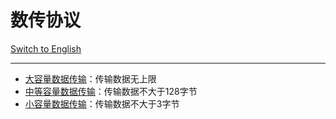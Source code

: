 # 数传协议

[Switch to English](https://github.com/ZhuYanzhen1/CDTP/blob/master/README.md)

***

- [大容量数据传输](https://github.com/ZhuYanzhen1/CDTP/blob/master/Large%20Capacity/README_CN.md)：传输数据无上限
- [中等容量数据传输](https://github.com/ZhuYanzhen1/CDTP/blob/master/Mid%20Capacity/README_CN.md)：传输数据不大于128字节
- [小容量数据传输](https://github.com/ZhuYanzhen1/CDTP/blob/master/Small%20Capacity/README_CN.md)：传输数据不大于3字节